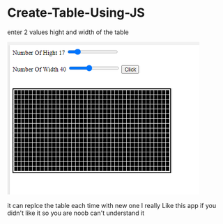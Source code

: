# Create-Table-Using-JS
enter 2 values hight and width of the table 

<img src="app.PNG">


it can replce the table each time with new one 
I really Like this app if you didn't like it so you are noob can't understand it

